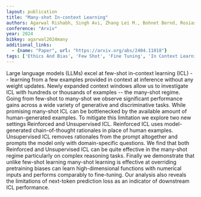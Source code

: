 ```yaml
---
layout: publication
title: "Many-shot In-context Learning"
authors: Agarwal Rishabh, Singh Avi, Zhang Lei M., Bohnet Bernd, Rosias Luis, Chan Stephanie, Zhang Biao, Anand Ankesh, Abbas Zaheer, Nova Azade, Co-reyes John D., Chu Eric, Behbahani Feryal, Faust Aleksandra, Larochelle Hugo
conference: "Arxiv"
year: 2024
bibkey: agarwal2024many
additional_links:
  - {name: "Paper", url: "https://arxiv.org/abs/2404.11018"}
tags: ['Ethics And Bias', 'Few Shot', 'Fine Tuning', 'In Context Learning', 'Pretraining Methods', 'Prompting', 'Reinforcement Learning', 'Training Techniques']
---
```

Large language models (LLMs) excel at few-shot in-context learning (ICL) -- learning from a few examples provided in context at inference without any weight updates. Newly expanded context windows allow us to investigate ICL with hundreds or thousands of examples -- the many-shot regime. Going from few-shot to many-shot we observe significant performance gains across a wide variety of generative and discriminative tasks. While promising many-shot ICL can be bottlenecked by the available amount of human-generated examples. To mitigate this limitation we explore two new settings Reinforced and Unsupervised ICL. Reinforced ICL uses model-generated chain-of-thought rationales in place of human examples. Unsupervised ICL removes rationales from the prompt altogether and prompts the model only with domain-specific questions. We find that both Reinforced and Unsupervised ICL can be quite effective in the many-shot regime particularly on complex reasoning tasks. Finally we demonstrate that unlike few-shot learning many-shot learning is effective at overriding pretraining biases can learn high-dimensional functions with numerical inputs and performs comparably to fine-tuning. Our analysis also reveals the limitations of next-token prediction loss as an indicator of downstream ICL performance.
